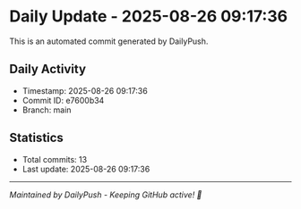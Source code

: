 # Daily Update - 2025-08-26 09:17:36

This is an automated commit generated by DailyPush.

## Daily Activity
- Timestamp: 2025-08-26 09:17:36
- Commit ID: e7600b34
- Branch: main

## Statistics
- Total commits: 13
- Last update: 2025-08-26 09:17:36

---
*Maintained by DailyPush - Keeping GitHub active! 🚀*
